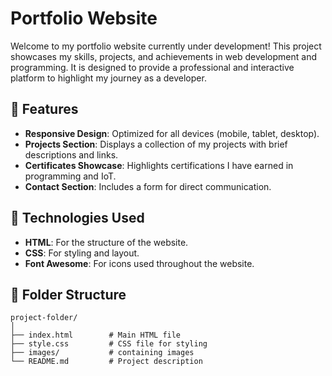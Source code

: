 # Portfolio Website  
Welcome to my portfolio website currently under development! This project showcases my skills, projects, and achievements in web development and programming. 
It is designed to provide a professional and interactive platform to highlight my journey as a developer.

## 🌟 Features  
- **Responsive Design**: Optimized for all devices (mobile, tablet, desktop).  
- **Projects Section**: Displays a collection of my projects with brief descriptions and links.  
- **Certificates Showcase**: Highlights certifications I have earned in programming and IoT.  
- **Contact Section**: Includes a form for direct communication.  

## 🚀 Technologies Used  
- **HTML**: For the structure of the website.  
- **CSS**: For styling and layout.  
- **Font Awesome**: For icons used throughout the website.  

## 📂 Folder Structure  
```plaintext
project-folder/
│
├── index.html        # Main HTML file
├── style.css         # CSS file for styling
├── images/           # containing images 
└── README.md         # Project description
